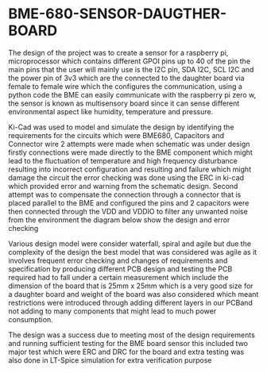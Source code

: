 # BME-680-SENSOR-DAUGTHER-BOARD
The design of the project was to create a sensor for a raspberry pi, microprocessor which contains different GPOI pins up to 40 of the pin the main pins that the user will mainly use is the I2C pin, SDA I2C, SCL I2C and the power pin of 3v3  which are the connected to the daughter board via female to female wire which the configures the communication, using a python code the BME can easily communicate with the raspberry pi zero w, the sensor is known as multisensory board since it can sense different environmental aspect like humidity, temperature and pressure.  

Ki-Cad was used to model and simulate the design by identifying the requirements for the circuits which were BME680, Capacitors and Connector wire 2 attempts were made when schematic was under design firstly connections were made directly to the BME component which might lead to the fluctuation of temperature and high frequency disturbance resulting into incorrect configuration and resulting and failure which might damage the circuit the error checking was done using the ERC in ki-cad  which provided error and warning from the schematic design.
Second attempt was to compensate the connection through a connector that is placed parallel to the BME and configured the pins and 2 capacitors were then connected through the VDD and VDDIO to filter any unwanted noise from the environment the diagram below show the design and error checking

Various design model were consider waterfall, spiral and agile but due the complexity of the design the best model that was considered was agile as it involves frequent error checking and changes of requirements and specification by producing different PCB design and testing the PCB required had to fall under a certain measurement which include the dimension of the board that is 25mm x 25mm which is a very good size for a daughter board and  weight of the board was also considered which meant restrictions were introduced through adding different layers in our PCBand not adding to many components that might lead to much power consumption.

The design was a success due to meeting most of the design requirements and running sufficient testing for the BME board sensor this included two major test which were ERC and DRC for the board and extra testing was also done in LT-Spice simulation for extra verification purpose
